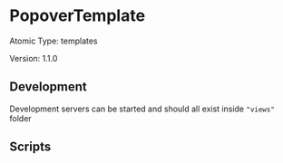 # PopoverTemplate

Atomic Type: templates

Version: 1.1.0

## Development

Development servers can be started and should all exist inside `"views"` folder

## Scripts
